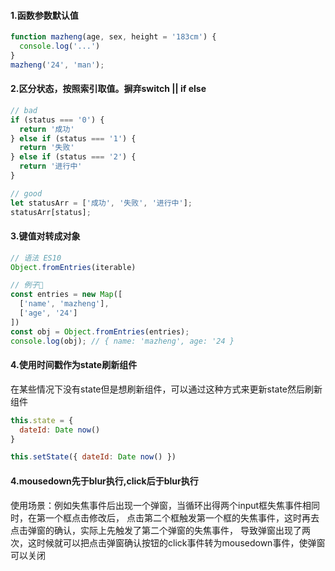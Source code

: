 #### 1.函数参数默认值
```javascript
function mazheng(age, sex, height = '183cm') {
  console.log('...')
}
mazheng('24', 'man');
```

#### 2.区分状态，按照索引取值。摒弃switch || if else
```javascript
// bad
if (status === '0') {
  return '成功'
} else if (status === '1') {
  return '失败'
} else if (status === '2') {
  return '进行中'
}

// good
let statusArr = ['成功', '失败', '进行中'];
statusArr[status];
```

#### 3.键值对转成对象
```javascript
// 语法 ES10
Object.fromEntries(iterable)

// 例子🌰
const entries = new Map([
  ['name', 'mazheng'],
  ['age', '24']
])
const obj = Object.fromEntries(entries);
console.log(obj); // { name: 'mazheng', age: '24 }
```

#### 4.使用时间戳作为state刷新组件
在某些情况下没有state但是想刷新组件，可以通过这种方式来更新state然后刷新组件
```javascript
this.state = {
  dateId: Date now()
}

this.setState({ dateId: Date now() })
```

#### 4.mousedown先于blur执行,click后于blur执行
使用场景：例如失焦事件后出现一个弹窗，当循环出得两个input框失焦事件相同时，在第一个框点击修改后，
点击第二个框触发第一个框的失焦事件，这时再去点击弹窗的确认，实际上先触发了第二个弹窗的失焦事件，
导致弹窗出现了两次，这时候就可以把点击弹窗确认按钮的click事件转为mousedown事件，使弹窗可以关闭
